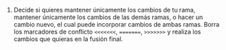 1. Decide si quieres mantener únicamente los cambios de tu rama, mantener únicamente los cambios de las demás ramas, o hacer un cambio nuevo, el cual puede incorporar cambios de ambas ramas. Borra los marcadores de conflicto `<<<<<<<`, `=======`, `>>>>>>>` y realiza los cambios que quieras en la fusión final.
